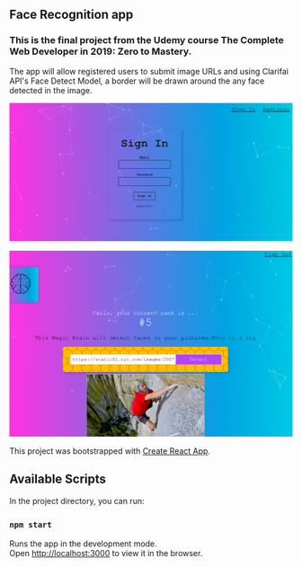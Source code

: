 ## Face Recognition app

### This is the final project from the Udemy course The Complete Web Developer in 2019: Zero to Mastery.

The app will allow registered users to submit image URLs and using Clarifai API's Face Detect Model, a border will be drawn around the any face detected in the image.

![""](https://github.com/carlocadiz/Face-Recognition-/blob/master/img/login.png)

![""](https://github.com/carlocadiz/Face-Recognition-/blob/master/img/demo.png)



This project was bootstrapped with [Create React App](https://github.com/facebook/create-react-app).

## Available Scripts

In the project directory, you can run:

### `npm start`

Runs the app in the development mode.<br>
Open [http://localhost:3000](http://localhost:3000) to view it in the browser.



